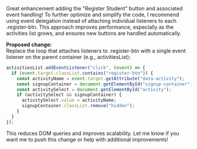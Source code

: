 Great enhancement adding the "Register Student" button and associated event handling! To further optimize and simplify the code, I recommend using event delegation instead of attaching individual listeners to each .register-btn. This approach improves performance, especially as the activities list grows, and ensures new buttons are handled automatically.

**Proposed change:**  
Replace the loop that attaches listeners to .register-btn with a single event listener on the parent container (e.g., activitiesList):

```javascript
activitiesList.addEventListener("click", (event) => {
  if (event.target.classList.contains("register-btn")) {
    const activityName = event.target.getAttribute("data-activity");
    const signupContainer = document.getElementById("signup-container");
    const activitySelect = document.getElementById("activity");
    if (activitySelect && signupContainer) {
      activitySelect.value = activityName;
      signupContainer.classList.remove("hidden");
    }
  }
});
``` 

This reduces DOM queries and improves scalability. Let me know if you want me to push this change or help with additional improvements!